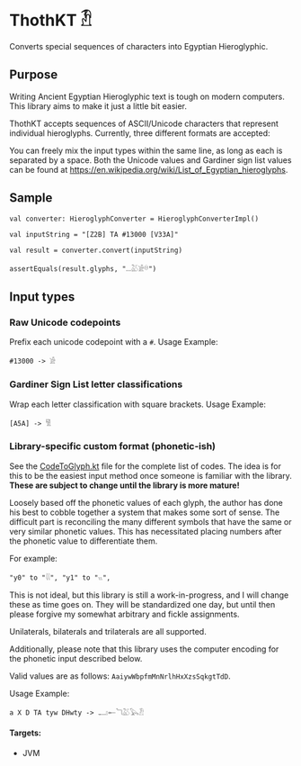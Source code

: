# ThothKT 𓁟

Converts special sequences of characters into Egyptian Hieroglyphic. 

## Purpose

Writing Ancient Egyptian Hieroglyphic text is tough on modern computers. This library aims to make it just a little bit easier.

ThothKT accepts sequences of ASCII/Unicode characters that represent individual hieroglyphs. Currently, three different formats are accepted:

You can freely mix the input types within the same line, as long as each is separated by a space. Both the Unicode values and Gardiner sign list values can be found at https://en.wikipedia.org/wiki/List_of_Egyptian_hieroglyphs.

## Sample

```
val converter: HieroglyphConverter = HieroglyphConverterImpl()

val inputString = "[Z2B] TA #13000 [V33A]"

val result = converter.convert(inputString)

assertEquals(result.glyphs, "𓏧𓅷𓀀𓎥")
```

## Input types

### Raw Unicode codepoints

Prefix each unicode codepoint with a `#`.
Usage Example:

`#13000 -> 𓀀`

### Gardiner Sign List letter classifications

Wrap each letter classification with square brackets.
Usage Example:

`[A5A] -> 𓀅`

### Library-specific custom format (phonetic-ish)

See the [CodeToGlyph.kt](https://github.com/RGrun/ThothKT/blob/master/src/commonMain/kotlin/guru/furu/thothKT/util/CodeToGlyph.kt) file for the complete list of codes.
The idea is for this to be the easiest input method once someone is familiar with the library. **These are subject to change until the library is more mature!**

Loosely based off the phonetic values of each glyph, the author has done his best to cobble together a system that makes some sort of sense.
The difficult part is reconciling the many different symbols that have the same or very similar phonetic values. This has necessitated placing numbers after the phonetic value to differentiate them.

For example:

`"y0" to "𓇌",
"y1" to "𓏭",`

This is not ideal, but this library is still a work-in-progress, and I will change these as time goes on.
They will be standardized one day, but until then please forgive my somewhat arbitrary and fickle assignments.

Unilaterals, bilaterals and trilaterals are all supported.

Additionally, please note that this library uses the computer encoding for the phonetic input described below.

Valid values are as follows: `AaiywWbpfmMnNrlhHxXzsSqkgtTdD`.

Usage Example:

`a X D TA tyw DHwty -> 𓂝𓄡𓆓𓅷𓅂𓁟`

#### Targets:

- JVM
